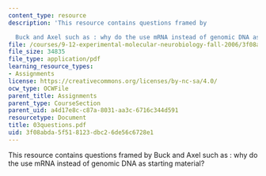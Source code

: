 ```yaml
---
content_type: resource
description: 'This resource contains questions framed by

  Buck and Axel such as : why do the use mRNA instead of genomic DNA as starting material?'
file: /courses/9-12-experimental-molecular-neurobiology-fall-2006/3f08abda5f518123dbc26de56c6728e1_03questions.pdf
file_size: 34835
file_type: application/pdf
learning_resource_types:
- Assignments
license: https://creativecommons.org/licenses/by-nc-sa/4.0/
ocw_type: OCWFile
parent_title: Assignments
parent_type: CourseSection
parent_uid: a4d17e8c-c87a-8031-aa3c-6716c344d591
resourcetype: Document
title: 03questions.pdf
uid: 3f08abda-5f51-8123-dbc2-6de56c6728e1
---
```

This resource contains questions framed by
Buck and Axel such as : why do the use mRNA instead of genomic DNA as starting material?